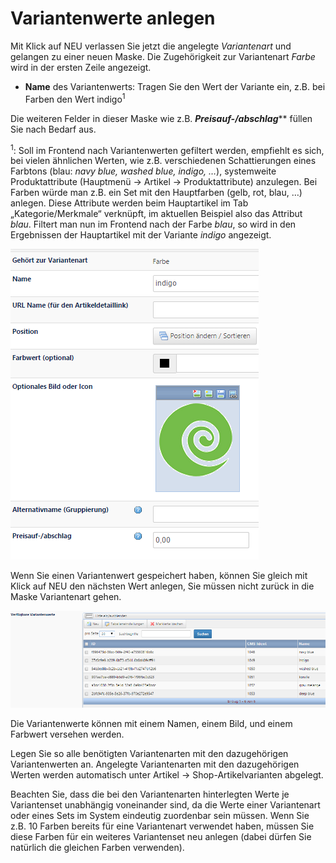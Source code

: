 # Variantenwerte anlegen

Mit Klick auf NEU verlassen Sie jetzt die angelegte *Variantenart* und gelangen zu einer neuen Maske. Die Zugehörigkeit zur Variantenart *Farbe* wird in der ersten Zeile angezeigt.
* **Name** des Variantenwerts: Tragen Sie den Wert der Variante ein, z.B. bei Farben den Wert indigo<sup>1</sup>

Die weiteren Felder in dieser Maske wie z.B. ***Preisauf-/abschlag***** füllen Sie nach Bedarf aus.

<sup>1</sup>: Soll im Frontend nach Variantenwerten gefiltert werden, empfiehlt es sich, bei vielen ähnlichen Werten, wie z.B. verschiedenen Schattierungen eines Farbtons (blau: *navy blue, washed blue, indigo, …*), systemweite Produktattribute (Hauptmenü → Artikel → Produktattribute) anzulegen. Bei Farben würde man z.B. ein Set mit den Hauptfarben (gelb, rot, blau, …) anlegen. Diese Attribute werden beim Hauptartikel im Tab „Kategorie/Merkmale“ verknüpft, im aktuellen Beispiel also das Attribut *blau*. Filtert man nun im Frontend nach der Farbe *blau*, so wird in den Ergebnissen der Hauptartikel mit der Variante *indigo* angezeigt.

![](bild35.png)

Wenn Sie einen Variantenwert gespeichert haben, können Sie gleich mit Klick auf NEU den nächsten Wert anlegen, Sie müssen nicht zurück in die Maske Variantenart gehen.

![](bild36.png)

Die Variantenwerte können mit einem Namen, einem Bild, und einem Farbwert versehen werden. 

Legen Sie so alle benötigten Variantenarten mit den dazugehörigen Variantenwerten an. Angelegte Variantenarten mit den dazugehörigen Werten werden automatisch unter Artikel → Shop-Artikelvarianten abgelegt.

Beachten Sie, dass die bei den Variantenarten hinterlegten Werte je Variantenset unabhängig voneinander sind, da die Werte einer Variantenart oder eines Sets im System eindeutig zuordenbar sein müssen. Wenn Sie z.B. 10 Farben bereits für eine Variantenart verwendet haben, müssen Sie diese Farben für ein weiteres Variantenset neu anlegen (dabei dürfen Sie natürlich die gleichen Farben verwenden). 